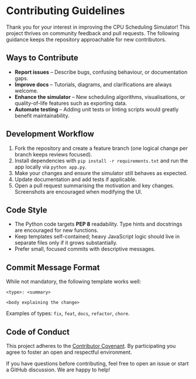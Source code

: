 # Contributing Guidelines

Thank you for your interest in improving the CPU Scheduling Simulator! This
project thrives on community feedback and pull requests. The following guidance
keeps the repository approachable for new contributors.

## Ways to Contribute

- **Report issues** – Describe bugs, confusing behaviour, or documentation gaps.
- **Improve docs** – Tutorials, diagrams, and clarifications are always welcome.
- **Enhance the simulator** – New scheduling algorithms, visualisations, or
  quality-of-life features such as exporting data.
- **Automate testing** – Adding unit tests or linting scripts would greatly
  benefit maintainability.

## Development Workflow

1. Fork the repository and create a feature branch (one logical change per
   branch keeps reviews focused).
2. Install dependencies with `pip install -r requirements.txt` and run the app
   locally via `python app.py`.
3. Make your changes and ensure the simulator still behaves as expected.
4. Update documentation and add tests if applicable.
5. Open a pull request summarising the motivation and key changes. Screenshots
   are encouraged when modifying the UI.

## Code Style

- The Python code targets **PEP 8** readability. Type hints and docstrings are
  encouraged for new functions.
- Keep templates self-contained; heavy JavaScript logic should live in separate
  files only if it grows substantially.
- Prefer small, focused commits with descriptive messages.

## Commit Message Format

While not mandatory, the following template works well:

```
<type>: <summary>

<body explaining the change>
```

Examples of types: `fix`, `feat`, `docs`, `refactor`, `chore`.

## Code of Conduct

This project adheres to the [Contributor Covenant](CODE_OF_CONDUCT.md). By
participating you agree to foster an open and respectful environment.

If you have questions before contributing, feel free to open an issue or start a
GitHub discussion. We are happy to help!

